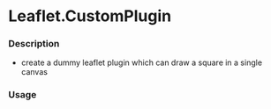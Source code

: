 Leaflet.CustomPlugin
==

### Description

- create a dummy leaflet plugin which can draw a square in a single canvas


### Usage

```javascript

```
